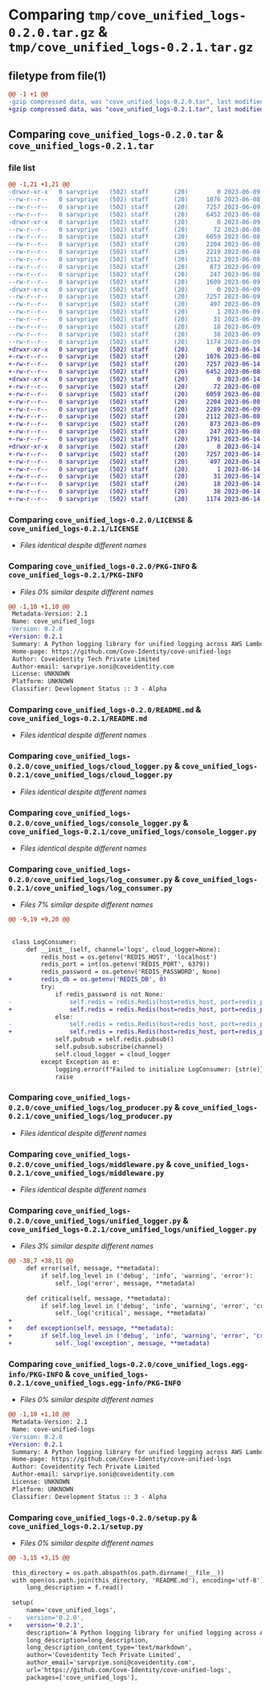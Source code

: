 # Comparing `tmp/cove_unified_logs-0.2.0.tar.gz` & `tmp/cove_unified_logs-0.2.1.tar.gz`

## filetype from file(1)

```diff
@@ -1 +1 @@
-gzip compressed data, was "cove_unified_logs-0.2.0.tar", last modified: Fri Jun  9 13:24:09 2023, max compression
+gzip compressed data, was "cove_unified_logs-0.2.1.tar", last modified: Wed Jun 14 07:48:56 2023, max compression
```

## Comparing `cove_unified_logs-0.2.0.tar` & `cove_unified_logs-0.2.1.tar`

### file list

```diff
@@ -1,21 +1,21 @@
-drwxr-xr-x   0 sarvpriye   (502) staff       (20)        0 2023-06-09 13:24:09.932532 cove_unified_logs-0.2.0/
--rw-r--r--   0 sarvpriye   (502) staff       (20)     1076 2023-06-08 19:25:10.000000 cove_unified_logs-0.2.0/LICENSE
--rw-r--r--   0 sarvpriye   (502) staff       (20)     7257 2023-06-09 13:24:09.932396 cove_unified_logs-0.2.0/PKG-INFO
--rw-r--r--   0 sarvpriye   (502) staff       (20)     6452 2023-06-08 19:44:21.000000 cove_unified_logs-0.2.0/README.md
-drwxr-xr-x   0 sarvpriye   (502) staff       (20)        0 2023-06-09 13:24:09.931486 cove_unified_logs-0.2.0/cove_unified_logs/
--rw-r--r--   0 sarvpriye   (502) staff       (20)       72 2023-06-08 20:52:43.000000 cove_unified_logs-0.2.0/cove_unified_logs/__init__.py
--rw-r--r--   0 sarvpriye   (502) staff       (20)     6059 2023-06-08 21:21:58.000000 cove_unified_logs-0.2.0/cove_unified_logs/cloud_logger.py
--rw-r--r--   0 sarvpriye   (502) staff       (20)     2204 2023-06-08 21:30:17.000000 cove_unified_logs-0.2.0/cove_unified_logs/console_logger.py
--rw-r--r--   0 sarvpriye   (502) staff       (20)     2219 2023-06-08 19:37:52.000000 cove_unified_logs-0.2.0/cove_unified_logs/log_consumer.py
--rw-r--r--   0 sarvpriye   (502) staff       (20)     2112 2023-06-08 20:15:13.000000 cove_unified_logs-0.2.0/cove_unified_logs/log_producer.py
--rw-r--r--   0 sarvpriye   (502) staff       (20)      873 2023-06-09 13:01:22.000000 cove_unified_logs-0.2.0/cove_unified_logs/middleware.py
--rw-r--r--   0 sarvpriye   (502) staff       (20)      247 2023-06-08 20:52:38.000000 cove_unified_logs-0.2.0/cove_unified_logs/singleton.py
--rw-r--r--   0 sarvpriye   (502) staff       (20)     1609 2023-06-09 13:21:31.000000 cove_unified_logs-0.2.0/cove_unified_logs/unified_logger.py
-drwxr-xr-x   0 sarvpriye   (502) staff       (20)        0 2023-06-09 13:24:09.932208 cove_unified_logs-0.2.0/cove_unified_logs.egg-info/
--rw-r--r--   0 sarvpriye   (502) staff       (20)     7257 2023-06-09 13:24:09.000000 cove_unified_logs-0.2.0/cove_unified_logs.egg-info/PKG-INFO
--rw-r--r--   0 sarvpriye   (502) staff       (20)      497 2023-06-09 13:24:09.000000 cove_unified_logs-0.2.0/cove_unified_logs.egg-info/SOURCES.txt
--rw-r--r--   0 sarvpriye   (502) staff       (20)        1 2023-06-09 13:24:09.000000 cove_unified_logs-0.2.0/cove_unified_logs.egg-info/dependency_links.txt
--rw-r--r--   0 sarvpriye   (502) staff       (20)       31 2023-06-09 13:24:09.000000 cove_unified_logs-0.2.0/cove_unified_logs.egg-info/requires.txt
--rw-r--r--   0 sarvpriye   (502) staff       (20)       18 2023-06-09 13:24:09.000000 cove_unified_logs-0.2.0/cove_unified_logs.egg-info/top_level.txt
--rw-r--r--   0 sarvpriye   (502) staff       (20)       38 2023-06-09 13:24:09.932575 cove_unified_logs-0.2.0/setup.cfg
--rw-r--r--   0 sarvpriye   (502) staff       (20)     1174 2023-06-09 13:24:04.000000 cove_unified_logs-0.2.0/setup.py
+drwxr-xr-x   0 sarvpriye   (502) staff       (20)        0 2023-06-14 07:48:56.712096 cove_unified_logs-0.2.1/
+-rw-r--r--   0 sarvpriye   (502) staff       (20)     1076 2023-06-08 19:25:10.000000 cove_unified_logs-0.2.1/LICENSE
+-rw-r--r--   0 sarvpriye   (502) staff       (20)     7257 2023-06-14 07:48:56.711976 cove_unified_logs-0.2.1/PKG-INFO
+-rw-r--r--   0 sarvpriye   (502) staff       (20)     6452 2023-06-08 19:44:21.000000 cove_unified_logs-0.2.1/README.md
+drwxr-xr-x   0 sarvpriye   (502) staff       (20)        0 2023-06-14 07:48:56.711230 cove_unified_logs-0.2.1/cove_unified_logs/
+-rw-r--r--   0 sarvpriye   (502) staff       (20)       72 2023-06-08 20:52:43.000000 cove_unified_logs-0.2.1/cove_unified_logs/__init__.py
+-rw-r--r--   0 sarvpriye   (502) staff       (20)     6059 2023-06-08 21:21:58.000000 cove_unified_logs-0.2.1/cove_unified_logs/cloud_logger.py
+-rw-r--r--   0 sarvpriye   (502) staff       (20)     2204 2023-06-08 21:30:17.000000 cove_unified_logs-0.2.1/cove_unified_logs/console_logger.py
+-rw-r--r--   0 sarvpriye   (502) staff       (20)     2289 2023-06-09 16:31:04.000000 cove_unified_logs-0.2.1/cove_unified_logs/log_consumer.py
+-rw-r--r--   0 sarvpriye   (502) staff       (20)     2112 2023-06-08 20:15:13.000000 cove_unified_logs-0.2.1/cove_unified_logs/log_producer.py
+-rw-r--r--   0 sarvpriye   (502) staff       (20)      873 2023-06-09 13:01:22.000000 cove_unified_logs-0.2.1/cove_unified_logs/middleware.py
+-rw-r--r--   0 sarvpriye   (502) staff       (20)      247 2023-06-08 20:52:38.000000 cove_unified_logs-0.2.1/cove_unified_logs/singleton.py
+-rw-r--r--   0 sarvpriye   (502) staff       (20)     1791 2023-06-14 07:45:43.000000 cove_unified_logs-0.2.1/cove_unified_logs/unified_logger.py
+drwxr-xr-x   0 sarvpriye   (502) staff       (20)        0 2023-06-14 07:48:56.711787 cove_unified_logs-0.2.1/cove_unified_logs.egg-info/
+-rw-r--r--   0 sarvpriye   (502) staff       (20)     7257 2023-06-14 07:48:56.000000 cove_unified_logs-0.2.1/cove_unified_logs.egg-info/PKG-INFO
+-rw-r--r--   0 sarvpriye   (502) staff       (20)      497 2023-06-14 07:48:56.000000 cove_unified_logs-0.2.1/cove_unified_logs.egg-info/SOURCES.txt
+-rw-r--r--   0 sarvpriye   (502) staff       (20)        1 2023-06-14 07:48:56.000000 cove_unified_logs-0.2.1/cove_unified_logs.egg-info/dependency_links.txt
+-rw-r--r--   0 sarvpriye   (502) staff       (20)       31 2023-06-14 07:48:56.000000 cove_unified_logs-0.2.1/cove_unified_logs.egg-info/requires.txt
+-rw-r--r--   0 sarvpriye   (502) staff       (20)       18 2023-06-14 07:48:56.000000 cove_unified_logs-0.2.1/cove_unified_logs.egg-info/top_level.txt
+-rw-r--r--   0 sarvpriye   (502) staff       (20)       38 2023-06-14 07:48:56.712135 cove_unified_logs-0.2.1/setup.cfg
+-rw-r--r--   0 sarvpriye   (502) staff       (20)     1174 2023-06-14 07:48:39.000000 cove_unified_logs-0.2.1/setup.py
```

### Comparing `cove_unified_logs-0.2.0/LICENSE` & `cove_unified_logs-0.2.1/LICENSE`

 * *Files identical despite different names*

### Comparing `cove_unified_logs-0.2.0/PKG-INFO` & `cove_unified_logs-0.2.1/PKG-INFO`

 * *Files 0% similar despite different names*

```diff
@@ -1,10 +1,10 @@
 Metadata-Version: 2.1
 Name: cove_unified_logs
-Version: 0.2.0
+Version: 0.2.1
 Summary: A Python logging library for unified logging across AWS Lambda, Django, and Google Cloud servers. Logs are asynchronously pushed to AWS CloudWatch.
 Home-page: https://github.com/Cove-Identity/cove-unified-logs
 Author: Coveidentity Tech Private Limited
 Author-email: sarvpriye.soni@coveidentity.com
 License: UNKNOWN
 Platform: UNKNOWN
 Classifier: Development Status :: 3 - Alpha
```

### Comparing `cove_unified_logs-0.2.0/README.md` & `cove_unified_logs-0.2.1/README.md`

 * *Files identical despite different names*

### Comparing `cove_unified_logs-0.2.0/cove_unified_logs/cloud_logger.py` & `cove_unified_logs-0.2.1/cove_unified_logs/cloud_logger.py`

 * *Files identical despite different names*

### Comparing `cove_unified_logs-0.2.0/cove_unified_logs/console_logger.py` & `cove_unified_logs-0.2.1/cove_unified_logs/console_logger.py`

 * *Files identical despite different names*

### Comparing `cove_unified_logs-0.2.0/cove_unified_logs/log_consumer.py` & `cove_unified_logs-0.2.1/cove_unified_logs/log_consumer.py`

 * *Files 7% similar despite different names*

```diff
@@ -9,19 +9,20 @@
 
 
 class LogConsumer:
     def __init__(self, channel='logs', cloud_logger=None):
         redis_host = os.getenv('REDIS_HOST', 'localhost')
         redis_port = int(os.getenv('REDIS_PORT', 6379))
         redis_password = os.getenv('REDIS_PASSWORD', None)
+        redis_db = os.getenv('REDIS_DB', 0)
         try:
             if redis_password is not None:
-                self.redis = redis.Redis(host=redis_host, port=redis_port, password=redis_password)
+                self.redis = redis.Redis(host=redis_host, port=redis_port, password=redis_password, db=redis_db)
             else:
-                self.redis = redis.Redis(host=redis_host, port=redis_port)
+                self.redis = redis.Redis(host=redis_host, port=redis_port, db=redis_db)
             self.pubsub = self.redis.pubsub()
             self.pubsub.subscribe(channel)
             self.cloud_logger = cloud_logger
         except Exception as e:
             logging.error(f"Failed to initialize LogConsumer: {str(e)}")
             raise
```

### Comparing `cove_unified_logs-0.2.0/cove_unified_logs/log_producer.py` & `cove_unified_logs-0.2.1/cove_unified_logs/log_producer.py`

 * *Files identical despite different names*

### Comparing `cove_unified_logs-0.2.0/cove_unified_logs/middleware.py` & `cove_unified_logs-0.2.1/cove_unified_logs/middleware.py`

 * *Files identical despite different names*

### Comparing `cove_unified_logs-0.2.0/cove_unified_logs/unified_logger.py` & `cove_unified_logs-0.2.1/cove_unified_logs/unified_logger.py`

 * *Files 3% similar despite different names*

```diff
@@ -38,7 +38,11 @@
     def error(self, message, **metadata):
         if self.log_level in ('debug', 'info', 'warning', 'error'):
             self._log('error', message, **metadata)
 
     def critical(self, message, **metadata):
         if self.log_level in ('debug', 'info', 'warning', 'error', 'critical'):
             self._log('critical', message, **metadata)
+
+    def exception(self, message, **metadata):
+        if self.log_level in ('debug', 'info', 'warning', 'error', 'critical'):
+            self._log('exception', message, **metadata)
```

### Comparing `cove_unified_logs-0.2.0/cove_unified_logs.egg-info/PKG-INFO` & `cove_unified_logs-0.2.1/cove_unified_logs.egg-info/PKG-INFO`

 * *Files 0% similar despite different names*

```diff
@@ -1,10 +1,10 @@
 Metadata-Version: 2.1
 Name: cove-unified-logs
-Version: 0.2.0
+Version: 0.2.1
 Summary: A Python logging library for unified logging across AWS Lambda, Django, and Google Cloud servers. Logs are asynchronously pushed to AWS CloudWatch.
 Home-page: https://github.com/Cove-Identity/cove-unified-logs
 Author: Coveidentity Tech Private Limited
 Author-email: sarvpriye.soni@coveidentity.com
 License: UNKNOWN
 Platform: UNKNOWN
 Classifier: Development Status :: 3 - Alpha
```

### Comparing `cove_unified_logs-0.2.0/setup.py` & `cove_unified_logs-0.2.1/setup.py`

 * *Files 0% similar despite different names*

```diff
@@ -3,15 +3,15 @@
 
 this_directory = os.path.abspath(os.path.dirname(__file__))
 with open(os.path.join(this_directory, 'README.md'), encoding='utf-8') as f:
     long_description = f.read()
 
 setup(
     name='cove_unified_logs',
-    version='0.2.0',
+    version='0.2.1',
     description='A Python logging library for unified logging across AWS Lambda, Django, and Google Cloud servers. Logs are asynchronously pushed to AWS CloudWatch.',
     long_description=long_description,
     long_description_content_type='text/markdown',
     author='Coveidentity Tech Private Limited',
     author_email='sarvpriye.soni@coveidentity.com',
     url='https://github.com/Cove-Identity/cove-unified-logs',
     packages=['cove_unified_logs'],
```


